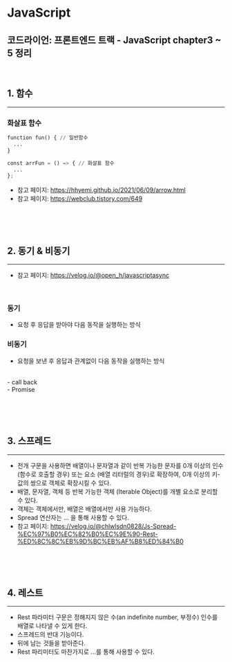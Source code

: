 # JavaScript
## 코드라이언: 프론트엔드 트랙 - JavaScript chapter3 ~ 5 정리
<br>

## **1. 함수**
<hr>

### **화살표 함수**
```python
function fun() { // 일반함수
  ...
}

const arrFun = () => { // 화살표 함수
  ...
};
```

- 참고 페이지: https://hhyemi.github.io/2021/06/09/arrow.html
- 참고 페이지: https://webclub.tistory.com/649

<br><br><br>


## **2. 동기 & 비동기**
<hr>

- 참고 페이지: https://velog.io/@open_h/javascriptasync

<br>

### **동기**
- 요청 후 응답을 받아야 다음 동작을 실행하는 방식

### **비동기**
- 요청을 보낸 후 응답과 관계없이 다음 동작을 실행하는 방식
<br>
        - call back <br>
        - Promise <br>

<br><br><br>


## **3. 스프레드**
<hr>


- 전개 구문을 사용하면 배열이나 문자열과 같이 반복 가능한 문자를 0개 이상의 인수 (함수로 호출할 경우) 또는 요소 (배열 리터럴의 경우)로 확장하여, 0개 이상의 키-값의 쌍으로 객체로 확장시킬 수 있다.
- 배열, 문자열, 객체 등 반복 가능한 객체 (Iterable Object)를 개별 요소로 분리할 수 있다.
- 객체는 객체에서만, 배열은 배열에서만 사용 가능하다.
- Spread 연산자는 ... 을 통해 사용할 수 있다. 
- 참고 페이지: https://velog.io/@chlwlsdn0828/Js-Spread-%EC%97%B0%EC%82%B0%EC%9E%90-Rest-%ED%8C%8C%EB%9D%BC%EB%AF%B8%ED%84%B0

<br><br><br>


## **4. 레스트**
<hr>

- Rest 파라미터 구문은 정해지지 않은 수(an indefinite number, 부정수) 인수를 배열로 나타낼 수 있게 한다.
- 스프레드의 반대 기능이다.
- 뒤에 남는 것들을 받아준다.
- Rest 파리미터도 마찬가지로 ...를 통해 사용할 수 있다.
